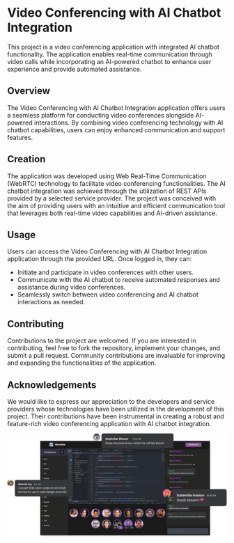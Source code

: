 # Video Conferencing with AI Chatbot Integration

This project is a video conferencing application with integrated AI chatbot functionality. The application enables real-time communication through video calls while incorporating an AI-powered chatbot to enhance user experience and provide automated assistance.

## Overview

The Video Conferencing with AI Chatbot Integration application offers users a seamless platform for conducting video conferences alongside AI-powered interactions. By combining video conferencing technology with AI chatbot capabilities, users can enjoy enhanced communication and support features.

## Creation

The application was developed using Web Real-Time Communication (WebRTC) technology to facilitate video conferencing functionalities. The AI chatbot integration was achieved through the utilization of REST APIs provided by a selected service provider. The project was conceived with the aim of providing users with an intuitive and efficient communication tool that leverages both real-time video capabilities and AI-driven assistance.

## Usage

Users can access the Video Conferencing with AI Chatbot Integration application through the provided URL. Once logged in, they can:

- Initiate and participate in video conferences with other users.
- Communicate with the AI chatbot to receive automated responses and assistance during video conferences.
- Seamlessly switch between video conferencing and AI chatbot interactions as needed.

## Contributing

Contributions to the project are welcomed. If you are interested in contributing, feel free to fork the repository, implement your changes, and submit a pull request. Community contributions are invaluable for improving and expanding the functionalities of the application.

## Acknowledgements

We would like to express our appreciation to the developers and service providers whose technologies have been utilized in the development of this project. Their contributions have been instrumental in creating a robust and feature-rich video conferencing application with AI chatbot integration.


<img src="./images/preview.png">  
